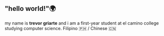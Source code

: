 ## "hello world!"🌍
my name is <b>trevor griarte</b> and i am a first-year student at <a href="https://www.elcamino.edu/" style="text-decoration:none">el camino college</a> studying computer science.
Filipino 🇵🇭 / Chinese 🇨🇳
<!--
**tgriarte26/tgriarte26** is a ✨ _special_ ✨ repository because its `README.md` (this file) appears on your GitHub profile.

Here are some ideas to get you started:

- 🔭 I’m currently working on ...
- 🌱 I’m currently learning ...
- 👯 I’m looking to collaborate on ...
- 🤔 I’m looking for help with ...
- 💬 Ask me about ...
- 📫 How to reach me: ...
- 😄 Pronouns: ...
- ⚡ Fun fact: ...
-->
